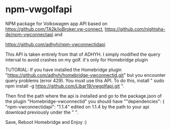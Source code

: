 # npm-vwgolfapi
NPM package for Volkswagen app API based on https://github.com/TA2k/ioBroker.vw-connect,
https://github.com/nightsha-de/npm-vwconnectapi and

https://github.com/adhyh/npm-vwconnectidapi

This API is taken entirely from that of ADHYH. I simply modified the query interval to avoid crashes on my golf. it's only for Homebridge plugin 

TUTORIAL:
If you have installed the Homebridge plugin "https://github.com/adhyh/homebridge-vwconnectid.git" but you encounter query problems (error 429). You must use this API.
To do this, install
" sudo npm install -g https://github.com/Libar19/vwgolfapi.git ".

Then find the path where the api is installed and go to the package.json of the plugin "Homebridge-vwconnectid" you should have ""dependencies": {
"npm-vwconnectidapi": "1.1.4"
edited on 1.1.4 by the path to your api download previously under the " ".

Save, Reboot Homebridge and Enjoy :)

